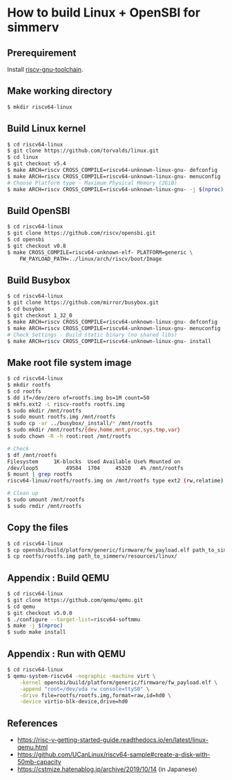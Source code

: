 # How to build Linux + OpenSBI for simmerv

## Prerequirement

Install [riscv-gnu-toolchain](https://github.com/riscv/riscv-gnu-toolchain).

## Make working directory

```sh
$ mkdir riscv64-linux
```

## Build Linux kernel

```sh
$ cd riscv64-linux
$ git clone https://github.com/torvalds/linux.git
$ cd linux
$ git checkout v5.4
$ make ARCH=riscv CROSS_COMPILE=riscv64-unknown-linux-gnu- defconfig
$ make ARCH=riscv CROSS_COMPILE=riscv64-unknown-linux-gnu- menuconfig
# Choose Platform type - Maximum Physical Memory (2GiB)
$ make ARCH=riscv CROSS_COMPILE=riscv64-unknown-linux-gnu- -j $(nproc)
```

## Build OpenSBI

```sh
$ cd riscv64-linux
$ git clone https://github.com/riscv/opensbi.git
$ cd opensbi
$ git checkout v0.8
$ make CROSS_COMPILE=riscv64-unknown-elf- PLATFORM=generic \
    FW_PAYLOAD_PATH=../linux/arch/riscv/boot/Image
```

## Build Busybox

```sh
$ cd riscv64-linux
$ git clone https://github.com/mirror/busybox.git
$ cd busybox
$ git checkout 1_32_0
$ make ARCH=riscv CROSS_COMPILE=riscv64-unknown-linux-gnu- defconfig
$ make ARCH=riscv CROSS_COMPILE=riscv64-unknown-linux-gnu- menuconfig
# Check Settings - Build static binary (no shared libs)
$ make ARCH=riscv CROSS_COMPILE=riscv64-unknown-linux-gnu- install
```

## Make root file system image

```sh
$ cd riscv64-linux
$ mkdir rootfs
$ cd rootfs
$ dd if=/dev/zero of=rootfs.img bs=1M count=50
$ mkfs.ext2 -L riscv-rootfs rootfs.img
$ sudo mkdir /mnt/rootfs
$ sudo mount rootfs.img /mnt/rootfs
$ sudo cp -ar ../busybox/_install/* /mnt/rootfs
$ sudo mkdir /mnt/rootfs/{dev,home,mnt,proc,sys,tmp,var}
$ sudo chown -R -h root:root /mnt/rootfs

# Check 
$ df /mnt/rootfs
Filesystem     1K-blocks  Used Available Use% Mounted on
/dev/loop5         49584  1704     45320   4% /mnt/rootfs
$ mount | grep rootfs
riscv64-linux/rootfs/rootfs.img on /mnt/rootfs type ext2 (rw,relatime)

# Clean up
$ sudo umount /mnt/rootfs
$ sudo rmdir /mnt/rootfs
```

## Copy the files

```sh
$ cd riscv64-linux
$ cp opensbi/build/platform/generic/firmware/fw_payload.elf path_to_simmerv/resources/linux/opensbi/
$ cp rootfs/rootfs.img path_to_simmerv/resources/linux/
```

## Appendix : Build QEMU

```sh
$ cd riscv64-linux
$ git clone https://github.com/qemu/qemu.git
$ cd qemu
$ git checkout v5.0.0
$ ./configure --target-list=riscv64-softmmu
$ make -j $(nproc)
$ sudo make install
```

## Appendix : Run with QEMU

```sh
$ cd riscv64-linux
$ qemu-system-riscv64 -nographic -machine virt \
    -kernel opensbi/build/platform/generic/firmware/fw_payload.elf \
    -append "root=/dev/vda rw console=ttyS0" \
    -drive file=rootfs/rootfs.img,format=raw,id=hd0 \
    -device virtio-blk-device,drive=hd0
```

## References

- https://risc-v-getting-started-guide.readthedocs.io/en/latest/linux-qemu.html
- https://github.com/UCanLinux/riscv64-sample#create-a-disk-with-50mb-capacity
- https://cstmize.hatenablog.jp/archive/2019/10/14 (in Japanese)
